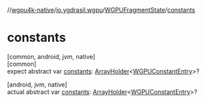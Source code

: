 //[wgpu4k-native](../../../index.md)/[io.ygdrasil.wgpu](../index.md)/[WGPUFragmentState](index.md)/[constants](constants.md)

# constants

[common, android, jvm, native]\
[common]\
expect abstract var [constants](constants.md): [ArrayHolder](../../ffi/-array-holder/index.md)&lt;[WGPUConstantEntry](../-w-g-p-u-constant-entry/index.md)&gt;?

[android, jvm, native]\
actual abstract var [constants](constants.md): [ArrayHolder](../../ffi/-array-holder/index.md)&lt;[WGPUConstantEntry](../-w-g-p-u-constant-entry/index.md)&gt;?